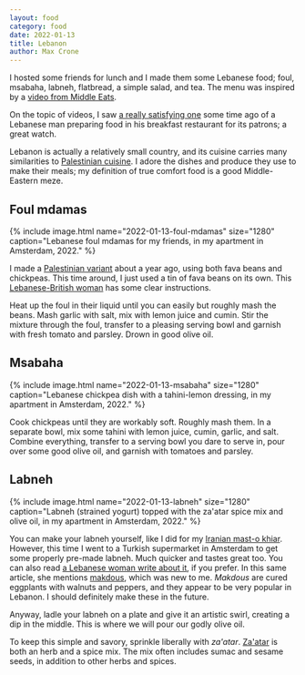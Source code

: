 ```yaml
---
layout: food
category: food
date: 2022-01-13
title: Lebanon
author: Max Crone
---
```


I hosted some friends for lunch and I made them some Lebanese food; foul, msabaha, labneh, flatbread, a simple salad, and tea. The menu was inspired by a [video from Middle Eats](https://www.youtube.com/watch?v=OYQCJxoOlwU).

On the topic of videos, I saw [a really satisfying one](https://www.youtube.com/watch?v=V7vofXwkY0E) some time ago of a Lebanese man preparing food in his breakfast restaurant for its patrons; a great watch.

Lebanon is actually a relatively small country, and its cuisine carries many similarities to [Palestinian cuisine](/food/palestine). I adore the dishes and produce they use to make their meals; my definition of true comfort food is a good Middle-Eastern meze.

## Foul mdamas

{% include image.html name="2022-01-13-foul-mdamas" size="1280" caption="Lebanese foul mdamas for my friends, in my apartment in Amsterdam, 2022." %}

I made a [Palestinian variant](/food/palestine#ful-mudammas) about a year ago, using both fava beans and chickpeas. This time around, I just used a tin of fava beans on its own. This [Lebanese-British woman](https://zaatarandzaytoun.com/foul-mdamas-fava-beans/) has some clear instructions.

Heat up the foul in their liquid until you can easily but roughly mash the beans. Mash garlic with salt, mix with lemon juice and cumin. Stir the mixture through the foul, transfer to a pleasing serving bowl and garnish with fresh tomato and parsley. Drown in good olive oil.

## Msabaha

{% include image.html name="2022-01-13-msabaha" size="1280" caption="Lebanese chickpea dish with a tahini-lemon dressing, in my apartment in Amsterdam, 2022." %}

Cook chickpeas until they are workably soft. Roughly mash them. In a separate bowl, mix some tahini with lemon juice, cumin, garlic, and salt. Combine everything, transfer to a serving bowl you dare to serve in, pour over some good olive oil, and garnish with tomatoes and parsley.

## Labneh

{% include image.html name="2022-01-13-labneh" size="1280" caption="Labneh (strained yogurt) topped with the za'atar spice mix and olive oil, in my apartment in Amsterdam, 2022." %}

You can make your labneh yourself, like I did for my [Iranian mast-o khiar](/food/iran#mast-o-khiar). However, this time I went to a Turkish supermarket in Amsterdam to get some properly pre-made labneh. Much quicker and tastes great too. You can also read [a Lebanese woman write about it](https://zaatarandzaytoun.com/labneh/), if you prefer. In this same article, she mentions [makdous](https://zaatarandzaytoun.com/makdous/), which was new to me. *Makdous* are cured eggplants with walnuts and peppers, and they appear to be very popular in Lebanon. I should definitely make these in the future.

Anyway, ladle your labneh on a plate and give it an artistic swirl, creating a dip in the middle. This is where we will pour our godly olive oil.

To keep this simple and savory, sprinkle liberally with *za'atar*. [Za'atar](https://en.wikipedia.org/wiki/Za'atar) is both an herb and a spice mix. The mix often includes sumac and sesame seeds, in addition to other herbs and spices.
